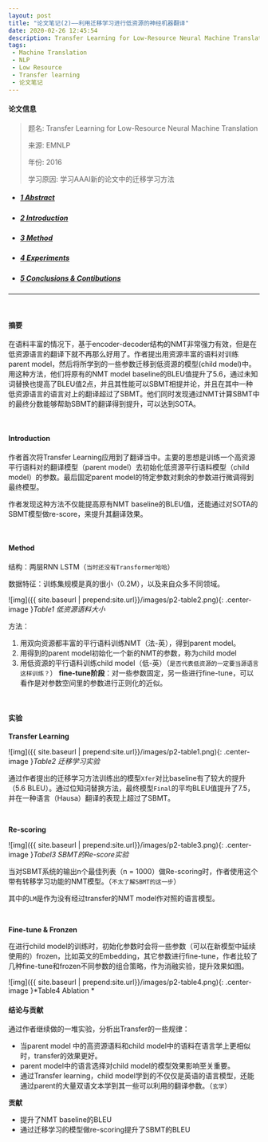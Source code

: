 ```yaml
---
layout: post
title: "论文笔记(2)——利用迁移学习进行低资源的神经机器翻译"
date: 2020-02-26 12:45:54
description: Transfer Learning for Low-Resource Neural Machine Translation
tags: 
 - Machine Translation
 - NLP
 - Low Resource
 - Transfer learning
 - 论文笔记
---
```




#### 论文信息

> 题名: Transfer Learning for Low-Resource Neural Machine Translation
>
> 来源: EMNLP
>
> 年份: 2016
>
> 学习原因: 学习AAAI新的论文中的迁移学习方法

* ##### [1 Abstract](#1)

* ##### [2 Introduction](#2)

* ##### [3 Method](#3)

* ##### [4 Experiments](#4)

* ##### [5 Conclusions & Contibutions](#5)

---

<br>

<h4 id='1'>摘要</h4>

在语料丰富的情况下，基于encoder-decoder结构的NMT非常强力有效，但是在低资源语言的翻译下就不再那么好用了。作者提出用资源丰富的语料对训练parent model，然后将所学到的一些参数迁移到低资源的模型(child model)中。用这种方法，他们将原有的NMT model baseline的BLEU值提升了5.6，通过未知词替换也提高了BLEU值2点，并且其性能可以SBMT相提并论，并且在其中一种低资源语言的语言对上的翻译超过了SBMT。他们同时发现通过NMT计算SBMT中的最终分数能够帮助SBMT的翻译得到提升，可以达到SOTA。

<br>

<h4 id='2'>Introduction</h4>

作者首次将Transfer Learning应用到了翻译当中。主要的思想是训练一个高资源平行语料对的翻译模型（parent model）去初始化低资源平行语料模型（child model）的参数。最后固定parent model的特定参数对剩余的参数进行微调得到最终模型。

作者发现这种方法不仅能提高原有NMT baseline的BLEU值，还能通过对SOTA的SBMT模型做re-score，来提升其翻译效果。

<br>

<h4 id='3'>Method</h4>

结构：两层RNN LSTM（`当时还没有Transformer哈哈`）

数据特征：训练集规模是真的很小（0.2M），以及来自众多不同领域。

![img]({{ site.baseurl | prepend:site.url}}/images/p2-table2.png){: .center-image }*Table1 低资源语料大小*

方法：

1. 用双向资源都丰富的平行语料训练NMT（法-英），得到parent model。
2. 用得到的parent model初始化一个新的NMT的参数，称为child model
3. 用低资源的平行语料训练child model（低-英）（`是否代表低资源的一定要当源语言这样训练？`）
   **fine-tune阶段**：对一些参数固定，另一些进行fine-tune，可以看作是对参数空间里的参数进行正则化的近似。

<br>

<h4 id='4'>实验</h4>

**Transfer Learning**

![img]({{ site.baseurl | prepend:site.url}}/images/p2-table1.png){: .center-image }*Table2 迁移学习实验*

通过作者提出的迁移学习方法训练出的模型`Xfer`对比baseline有了较大的提升（5.6 BLEU）。通过位知词替换方法，最终模型`Final`的平均BLEU值提升了7.5，并在一种语言（Hausa）翻译的表现上超过了SBMT。

<br>

**Re-scoring**

![img]({{ site.baseurl | prepend:site.url}}/images/p2-table3.png){: .center-image }*Tabel3 SBMT的Re-score实验*

当对SBMT系统的输出n个最佳列表（n = 1000）做Re-scoring时，作者使用这个带有转移学习功能的NMT模型。（`不太了解SBMT的这一步`）

其中的`LM`是作为没有经过transfer的NMT model作对照的语言模型。

<br>

**Fine-tune & Fronzen**

在进行child model的训练时，初始化参数时会将一些参数（可以在新模型中延续使用的）frozen，比如英文的Embedding，其它参数进行fine-tune，作者比较了几种fine-tune和frozen不同参数的组合策略，作为消融实验，提升效果如图。

![img]({{ site.baseurl | prepend:site.url}}/images/p2-table4.png){: .center-image }*Table4 Ablation *

<h4 id='5'>结论与贡献</h4>

通过作者继续做的一堆实验，分析出Transfer的一些规律：

- 当parent model 中的高资源语料和child model中的语料在语言学上更相似时，transfer的效果更好。
- parent model中的语言选择对child model的模型效果影响至关重要。
- 通过Transfer learning，child model学到的不仅仅是英语的语言模型，还能通过parent的大量双语文本学到其一些可以利用的翻译参数。（`玄学`）

**贡献**

- 提升了NMT baseline的BLEU
- 通过迁移学习的模型做re-scoring提升了SBMT的BLEU
